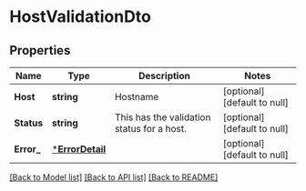 # HostValidationDto

## Properties
Name | Type | Description | Notes
------------ | ------------- | ------------- | -------------
**Host** | **string** | Hostname | [optional] [default to null]
**Status** | **string** | This has the validation status for a host. | [optional] [default to null]
**Error_** | [***ErrorDetail**](ErrorDetail.md) |  | [optional] [default to null]

[[Back to Model list]](../README.md#documentation-for-models) [[Back to API list]](../README.md#documentation-for-api-endpoints) [[Back to README]](../README.md)

